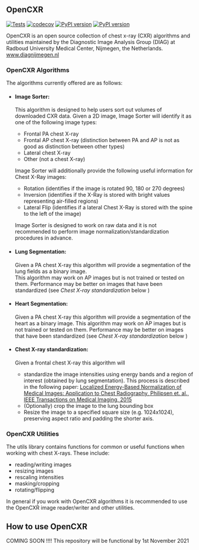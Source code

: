 ## OpenCXR

[![Tests](https://github.com/DIAGNijmegen/opencxr/actions/workflows/tests.yml/badge.svg)](https://github.com/DIAGNijmegen/opencxr/actions/workflows/tests.yml)
[![codecov](https://codecov.io/gh/DIAGNijmegen/opencxr/branch/master/graph/badge.svg)](https://codecov.io/gh/DIAGNijmegen/opencxr)
[![PyPI version](https://badge.fury.io/py/opencxr.svg)](https://badge.fury.io/py/opencxr)
[![PyPI version](https://img.shields.io/badge/codestyle-black-black)](https://img.shields.io/badge/codestyle-black-black)

OpenCXR is an open source collection of chest x-ray (CXR) algorithms and utilities maintained by the 
Diagnostic Image Analysis Group (DIAG) at Radboud University Medical Center, Nijmegen, the Netherlands.
www.diagnijmegen.nl

### OpenCXR Algorithms

The algorithms currently offered are as follows:
* #### Image Sorter: 
  This algorithm is designed to help users sort out volumes of downloaded CXR data. 
  Given a 2D image, Image Sorter will identify it as one of the following image types:  
    * Frontal PA chest X-ray
    * Frontal AP chest X-ray (distinction between PA and AP is not as good as distinction between other types)
    * Lateral chest X-ray
    * Other (not a chest X-ray)
  
  Image Sorter will additionally provide the following useful information for Chest X-Ray images:
    * Rotation (identifies if the image is rotated 90, 180 or 270 degrees)
    * Inversion (identifies if the X-Ray is stored with bright values representing air-filled regions)
    * Lateral Flip (identifies if a lateral Chest X-Ray is stored with the spine to the left of the image)

  Image Sorter is designed to work on raw data and it is not recommended to perform image normalization/standardization procedures in advance.

* #### Lung Segmentation:
  Given a PA chest X-ray this algorithm will provide a segmentation of the lung fields as a binary image.  
  This algorithm may work on AP images but is not trained or tested on them. Performance may be better on images that have been 
  standardized (see _Chest X-ray standardization_ below )

* #### Heart Segmentation:
  Given a PA chest X-ray this algorithm will provide a segmentation of the heart as a binary image.
  This algorithm may work on AP images but is not trained or tested on them.  Performance may be better on images that have been 
  standardized (see _Chest X-ray standardization_ below )

* #### Chest X-ray standardization:
  Given a frontal chest X-ray this algorithm will 
    * standardize the image intensities using energy bands and a region of interest (obtained by lung segmentation).
  This process is described in the following paper: [Localized Energy-Based Normalization of Medical Images: Application to Chest Radiography, Philipsen et. al., IEEE Transactions on Medical Imaging, 2015](https://ieeexplore.ieee.org/document/7073580)
    * (Optionally) crop the image to the lung bounding box
    * Resize the image to a specified square size (e.g. 1024x1024), preserving aspect ratio and padding the shorter axis. 


### OpenCXR Utilities
The utils library contains functions for common or useful functions when working with chest X-rays.  These include:
 * reading/writing images
 * resizing images
 * rescaling intensities
 * masking/cropping
 * rotating/flipping  

In general if you work with OpenCXR algorithms it is recommended to use the OpenCXR image reader/writer and other 
utilities.


## How to use OpenCXR

COMING SOON !!!! This repository will be functional by 1st November 2021

<!---
### Requirements
git lfs
pip


### Installing
 * clone this repository to your computer
 * get the model weights from [here](https://drive.google.com/drive/folders/1jif0ozt3-FZFGw-x9Qx_QRBSiw6dikM_?usp=sharing)   
   and store them in folder algorithms/model_weights (note that the CXR standardization algorithm does not use a trained neural network and so does not have a model weights file)
 * add the path to the cloned repository to your Python Path
 * use the file opencxr_env.yml (in root folder) to set up a conda environment with the correct packages installed  
   `conda env create --name my_opencxr_env --file opencxr_env.yml`
 * activate the conda environment before running any further commands  
   `conda activate my_opencxr_env`

### Running an algorithm
The easiest way to see how to run the algorithm you are interested in is to look for the algorithm test code in the *tests* folder.
i.e.  
 * tests/test_cxrstandardization.py
 * tests/test_heartsegmentation.py
 * tests/test_imagesorter.py
 * tests/test_lungsegmentation.py

Each of these files contains a minimal code snippet to run the algorithm in question on a sample image.  The principle in each
case is the same: Load the algorithm, read an image, run the algorithm.  The expected returned objects are different depending what algorithm you run.


Note that the heart and lung segmentation algorithms are designed to work on raw PA CXR images, 
however if performance is poor it is likely to be improved by applying CXR standardization to your images first.  

A sample code snippet for lung segmentation is provided below:
```python
import opencxr
from opencxr.utils.file_io import read_file, write_file

# Load the algorithm
lungseg_algorithm = opencxr.load(opencxr.algorithms.lung_seg)
# read an image from disk
img_np, spacing, dicom_tags = read_file('input_path/input_file.mha') # supports mha, mhd, png, dcm
# run the lung segmentation algorithm on the image
seg_map = lungseg_algorithm.run(img_np)
# write the output segmentation to disk
write_file('output_path/output_file.mha', seg_map, spacing)
```

### License ???

OpenCXR is licensed with
the [Creative Commons Attribution 4.0 International License](https://creativecommons.org/licenses/by/4.0/) @TODO is the license correct? @TODO create a LICENSE file in the repository.


### Questions ???
Do we want to give an email, or just let people create issues?
-->


